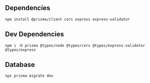 ## Dependencies

`npm install @prisma/client cors express express-validator`

## Dev Dependencies

`npm i -D prisma @types/node @types/cors @types/express-validator @types/express`


## Database
`npx prisma migrate dev`
